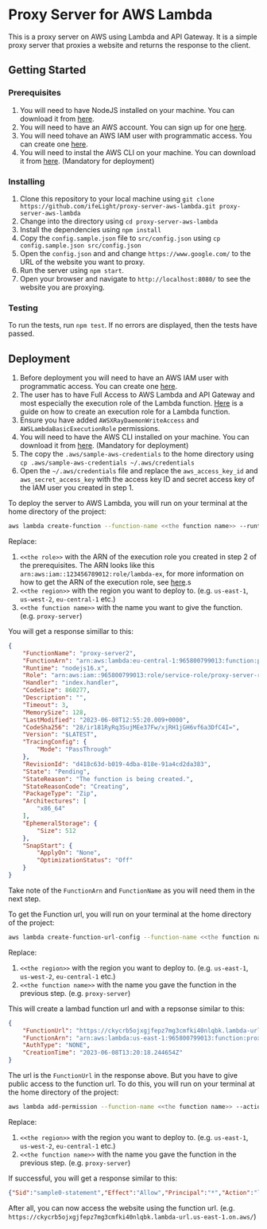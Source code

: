 # Proxy Server for AWS Lambda

This is a proxy server on AWS using Lambda and API Gateway. It is a simple proxy server that proxies a website and returns the response to the client.

## Getting Started

### Prerequisites

1. You will need to have NodeJS installed on your machine. You can download it from [here](https://nodejs.org/en/download/).
2. You will need to have an AWS account. You can sign up for one [here](https://aws.amazon.com/).
3. You will need tohave an AWS IAM user with programmatic access. You can create one [here](https://console.aws.amazon.com/iam/home?region=us-east-1#/users$new?step=details).
4. You will need to instal the AWS CLI on your machine. You can download it from [here](https://docs.aws.amazon.com/cli/latest/userguide/cli-chap-install.html). (Mandatory for deployment)

### Installing

1. Clone this repository to your local machine using `git clone https://github.com/ifeLight/proxy-server-aws-lambda.git proxy-server-aws-lambda`
2. Change into the directory using `cd proxy-server-aws-lambda`
3. Install the dependencies using `npm install`
4. Copy the `config.sample.json` file to `src/config.json` using `cp config.sample.json src/config.json`
5. Open the `config.json` and and change `https://www.google.com/` to the URL of the website you want to proxy.
6. Run the server using `npm start`.
7. Open your browser and navigate to `http://localhost:8080/` to see the website you are proxying.

### Testing

To run the tests, run `npm test`. If no errors are displayed, then the tests have passed.

## Deployment

1. Before deployment you will need to have an AWS IAM user with programmatic access. You can create one [here](https://console.aws.amazon.com/iam/home?region=us-east-1#/users$new?step=details).
2. The user has to have Full Access to AWS Lambda and API Gateway and most especially the execution role of the Lambda function. [Here](https://docs.aws.amazon.com/lambda/latest/dg/lambda-intro-execution-role.html#permissions-executionrole-console) is a guide on how to create an execution role for a Lambda function.
3. Ensure you have added `AWSXRayDaemonWriteAccess` and `AWSLambdaBasicExecutionRole` permissions.
4. You will need to have the AWS CLI installed on your machine. You can download it from [here](https://docs.aws.amazon.com/cli/latest/userguide/cli-chap-install.html). (Mandatory for deployment)
5. The copy the `.aws/sample-aws-credentials` to the home directory using `cp .aws/sample-aws-credentials ~/.aws/credentials`
6. Open the `~/.aws/credentials` file and replace the `aws_access_key_id` and `aws_secret_access_key` with the access key ID and secret access key of the IAM user you created in step 1.

To deploy the server to AWS Lambda, you will run on your terminal at the home directory of the project:

```bash
aws lambda create-function --function-name <<the function name>> --runtime "nodejs16.x" --role <<the role>> --zip-file "fileb://dist/index.zip" --handler index.handler --region <<the region>>
```

Replace:

1. `<<the role>>` with the ARN of the execution role you created in step 2 of the prerequisites. The ARN looks like this `arn:aws:iam::123456789012:role/lambda-ex`, for more information on how to get the ARN of the execution role, see [here](https://docs.aws.amazon.com/lambda/latest/dg/lambda-intro-execution-role.html).s
2. `<<the region>>` with the region you want to deploy to. (e.g. `us-east-1`, `us-west-2`, `eu-central-1` etc.)
3. `<<the function name>>` with the name you want to give the function. (e.g. `proxy-server`)

You will get a response simillar to this:

```json
{
    "FunctionName": "proxy-server2",
    "FunctionArn": "arn:aws:lambda:eu-central-1:965800799013:function:proxy-server2",
    "Runtime": "nodejs16.x",
    "Role": "arn:aws:iam::965800799013:role/service-role/proxy-server-role-w1rt0ybq",
    "Handler": "index.handler",
    "CodeSize": 860277,
    "Description": "",
    "Timeout": 3,
    "MemorySize": 128,
    "LastModified": "2023-06-08T12:55:20.009+0000",
    "CodeSha256": "28/ir181RyRq3SujMEe37Fw/xjRH1jGH6vf6a3DfC4I=",
    "Version": "$LATEST",
    "TracingConfig": {
        "Mode": "PassThrough"
    },
    "RevisionId": "d418c63d-b019-4dba-818e-91a4cd2da383",
    "State": "Pending",
    "StateReason": "The function is being created.",
    "StateReasonCode": "Creating",
    "PackageType": "Zip",
    "Architectures": [
        "x86_64"
    ],
    "EphemeralStorage": {
        "Size": 512
    },
    "SnapStart": {
        "ApplyOn": "None",
        "OptimizationStatus": "Off"
    }
}
```

Take note of the `FunctionArn` and `FunctionName` as you will need them in the next step.

To get the Function url, you will run on your terminal at the home directory of the project:

```bash
aws lambda create-function-url-config --function-name <<the function name>> --auth-type NONE --cors '{"AllowOrigins":["*"], "AllowHeaders": ["*"], "AllowMethods": ["*"]}' --region <<the region>>
```

Replace:

1. `<<the region>>` with the region you want to deploy to. (e.g. `us-east-1`, `us-west-2`, `eu-central-1` etc.)
2. `<<the function name>>` with the name you gave the function in the previous step. (e.g. `proxy-server`)

This will create a lambad function url and with a repsonse similar to this:

```json
{
    "FunctionUrl": "https://ckycrb5ojxgjfepz7mg3cmfki40nlqbk.lambda-url.us-east-1.on.aws/",
    "FunctionArn": "arn:aws:lambda:us-east-1:965800799013:function:proxy-server",
    "AuthType": "NONE",
    "CreationTime": "2023-06-08T13:20:18.244654Z"
}
```

The url is the `FunctionUrl` in the response above. But you have to give public access to the function url. To do this, you will run on your terminal at the home directory of the project:

```bash
aws lambda add-permission --function-name <<the function name>> --action lambda:invokeFunctionUrl --principal "*" --output text --statement-id sample0-statement --region <<the region>> --function-url-auth-type NONE
```

Replace:

1. `<<the region>>` with the region you want to deploy to. (e.g. `us-east-1`, `us-west-2`, `eu-central-1` etc.)
2. `<<the function name>>` with the name you gave the function in the previous step. (e.g. `proxy-server`)

If successful, you will get a response similar to this:

```json
{"Sid":"sample0-statement","Effect":"Allow","Principal":"*","Action":"lambda:invokeFunctionUrl","Resource":"arn:aws:lambda:eu-central-1:965800799013:function:proxy-server3","Condition":{"StringEquals":{"lambda:FunctionUrlAuthType":"NONE"}}}
```

After all, you can now access the website using the function url. (e.g. `https://ckycrb5ojxgjfepz7mg3cmfki40nlqbk.lambda-url.us-east-1.on.aws/`)
